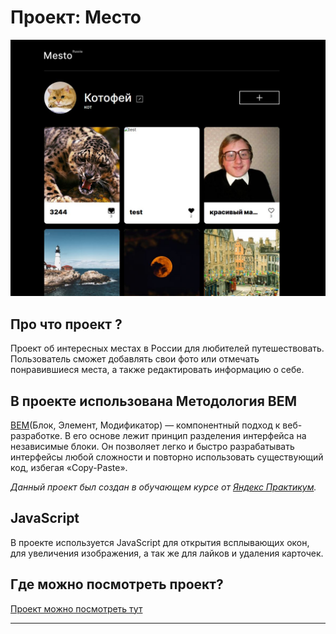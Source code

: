 # Проект: Место

![Preview](https://github.com/Waitman1/mesto/blob/main/Preview.JPG)
## Про что проект ?

Проект об интересных местах в России для любителей путешествовать. Пользователь сможет добавлять свои фото или отмечать понравившиеся места, а также редактировать информацию о себе.

## В проекте использована Методология BEM

[BEM](https://ru.bem.info/methodology/)(Блок, Элемент, Модификатор) — компонентный подход к веб-разработке. В его основе лежит принцип разделения интерфейса на независимые блоки. Он позволяет легко и быстро разрабатывать интерфейсы любой сложности и повторно использовать существующий код, избегая «Copy-Paste».

_Данный проект был создан в обучающем курсе от [Яндекс Практикум](https://practicum.yandex.ru/)._

## JavaScript

В проекте используется JavaScript для открытия всплывающих окон, для увеличения изображения, а так же для лайков и удаления карточек.

## Где можно посмотреть проект?

[Проект можно посмотреть тут](https://waitman1.github.io/mesto/)

---
